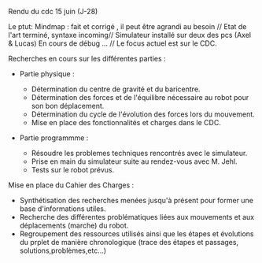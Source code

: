 Rendu du cdc 15 juin (J-28)

Le ptut: 
Mindmap : fait et corrigé , il peut être agrandi au besoin //
Etat de l'art terminé, syntaxe incoming//
Simulateur installé sur deux des pcs (Axel & Lucas) En cours de débug ... //
Le focus actuel est sur le CDC.

Recherches en cours sur les différentes parties : 
  - Partie physique : 
    - Détermination du centre de gravité et du baricentre.
    - Détermination des forces et de l'équilibre nécessaire au robot pour son bon déplacement.
    - Détermination du cycle de l'évolution des forces lors du mouvement.
    - Mise en place des fonctionnalités et charges dans le CDC.
    
  - Partie programmme : 
    - Résoudre les problemes techniques rencontrés avec le simulateur.
    - Prise en main du simulateur suite au rendez-vous avec M. Jehl. 
    - Tests sur le robot prévus.
   
Mise en place du Cahier des Charges : 
  - Synthétisation des recherches menées jusqu'à présent pour former une base d'informations utiles.
  - Recherche des différentes problématiques liées aux mouvements et aux déplacements (marche) du robot.
  - Regroupement des ressources utilisés ainsi que les étapes et évolutions du prplet de manière chronologique (trace des étapes et passages, solutions,problèmes,etc...)
